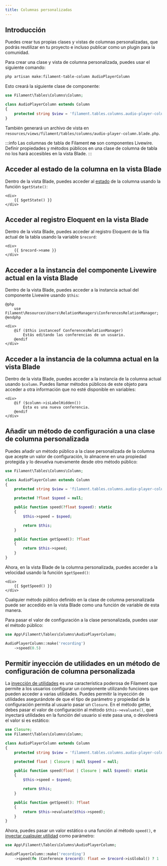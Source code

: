 ```yaml
---
title: Columnas personalizadas
---
```


## Introducción

Puedes crear tus propias clases y vistas de columnas personalizadas, que podrás reutilizar en tu proyecto e incluso publicar como un plugin para la comunidad.

Para crear una clase y vista de columna personalizada, puedes usar el siguiente comando:

```bash
php artisan make:filament-table-column AudioPlayerColumn
```

Esto creará la siguiente clase de componente:

```php
use Filament\Tables\Columns\Column;

class AudioPlayerColumn extends Column
{
    protected string $view = 'filament.tables.columns.audio-player-column';
}
```

También generará un archivo de vista en `resources/views/filament/tables/columns/audio-player-column.blade.php`.

:::info
Las columnas de tabla de Filament **no** son componentes Livewire. Definir propiedades y métodos públicos en una clase de columna de tabla no los hará accesibles en la vista Blade.
:::

## Acceder al estado de la columna en la vista Blade

Dentro de la vista Blade, puedes acceder al [estado](overview#column-content-state) de la columna usando la función `$getState()`:

```blade
<div>
    {{ $getState() }}
</div>
```

## Acceder al registro Eloquent en la vista Blade

Dentro de la vista Blade, puedes acceder al registro Eloquent de la fila actual de la tabla usando la variable `$record`:

```blade
<div>
    {{ $record->name }}
</div>
```

## Acceder a la instancia del componente Livewire actual en la vista Blade

Dentro de la vista Blade, puedes acceder a la instancia actual del componente Livewire usando `$this`:

```blade
@php
    use Filament\Resources\Users\RelationManagers\ConferencesRelationManager;
@endphp

<div>
    @if ($this instanceof ConferencesRelationManager)
        Estás editando las conferencias de un usuario.
    @endif
</div>
```

## Acceder a la instancia de la columna actual en la vista Blade

Dentro de la vista Blade, puedes acceder a la instancia de la columna actual usando `$column`. Puedes llamar métodos públicos de este objeto para acceder a otra información que no esté disponible en variables:

```blade
<div>
    @if ($column->isLabelHidden())
        Esta es una nueva conferencia.
    @endif
</div>
```

## Añadir un método de configuración a una clase de columna personalizada

Puedes añadir un método público a la clase personalizada de la columna que acepte un valor de configuración, lo almacene en una propiedad protegida y lo devuelva nuevamente desde otro método público:

```php
use Filament\Tables\Columns\Column;

class AudioPlayerColumn extends Column
{
    protected string $view = 'filament.tables.columns.audio-player-column';

    protected ?float $speed = null;

    public function speed(?float $speed): static
    {
        $this->speed = $speed;

        return $this;
    }

    public function getSpeed(): ?float
    {
        return $this->speed;
    }
}
```

Ahora, en la vista Blade de la columna personalizada, puedes acceder a la velocidad usando la función `$getSpeed()`:

```blade
<div>
    {{ $getSpeed() }}
</div>
```

Cualquier método público definido en la clase de columna personalizada puede ser accedido en la vista Blade como una función de variable de esta manera.

Para pasar el valor de configuración a la clase personalizada, puedes usar el método público:

```php
use App\Filament\Tables\Columns\AudioPlayerColumn;

AudioPlayerColumn::make('recording')
    ->speed(0.5)
```

## Permitir inyección de utilidades en un método de configuración de columna personalizada

La [inyección de utilidades](overview#column-utility-injection) es una característica poderosa de Filament que permite a los usuarios configurar un componente utilizando funciones que pueden acceder a varias utilidades. Puedes permitir la inyección de utilidades asegurándote de que el tipo de parámetro y propiedad de la configuración permita al usuario pasar un `Closure`. En el método getter, debes pasar el valor de configuración al método `$this->evaluate()`, que inyectará utilidades en la función del usuario si este pasa una, o devolverá el valor si es estático:

```php
use Closure;
use Filament\Tables\Columns\Column;

class AudioPlayerColumn extends Column
{
    protected string $view = 'filament.tables.columns.audio-player-column';

    protected float | Closure | null $speed = null;

    public function speed(float | Closure | null $speed): static
    {
        $this->speed = $speed;

        return $this;
    }

    public function getSpeed(): ?float
    {
        return $this->evaluate($this->speed);
    }
}
```

Ahora, puedes pasar un valor estático o una función al método `speed()`, e [inyectar cualquier utilidad](overview#component-utility-injection) como parámetro:

```php
use App\Filament\Tables\Columns\AudioPlayerColumn;

AudioPlayerColumn::make('recording')
    ->speed(fn (Conference $record): float => $record->isGlobal() ? 1 : 0.5)
```
